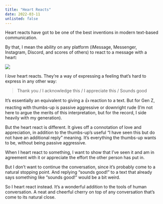 ```yaml
---
title: "Heart Reacts"
date: 2022-03-11
unlisted: false
---
```


Heart reacts have got to be one of the best inventions in modern text-based communication.

By that, I mean the ability on any platform (iMessage, Messenger, Instagram, Discord, and scores of others) to react to a message with a heart:

![](/posts/heart-reacts/image-1.png)

I _love_ heart reacts. They’re a way of expressing a feeling that’s hard to express in any other way:

> Thank you / I acknowledge this / I appreciate this / Sounds good

It’s essentially an equivalent to giving a 👍 reaction to a text. But for Gen Z, reacting with thumbs-up is passive aggressive or downright rude (I’m not here to argue the merits of this interpretation, but for the record, I side heavily with my generation).

But the heart react is different. It gives off a connotation of love and appreciation, in addition to the thumbs-up’s useful “I have seen this but do not have an additional reply” meaning. It’s everything the thumbs-up wants to be, without being passive aggressive.

When I heart react to something, I want to show that I’ve seen it and am in agreement with it or appreciate the effort the other person has put in.

But I don’t want to continue the conversation, since it’s probably come to a natural stopping point. And replying “sounds good!” to a text that already says something like “sounds good!” would be a bit weird.

So I heart react instead. It’s a wonderful addition to the tools of human conversation. A neat and cheerful cherry on top of any conversation that’s come to its natural close.
